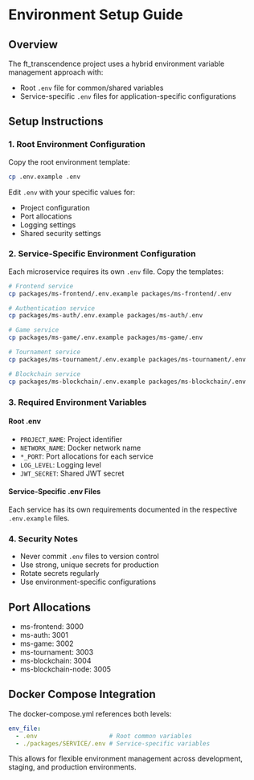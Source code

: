 # Environment Setup Guide

## Overview
The ft_transcendence project uses a hybrid environment variable management approach with:
- Root `.env` file for common/shared variables
- Service-specific `.env` files for application-specific configurations

## Setup Instructions

### 1. Root Environment Configuration
Copy the root environment template:
```bash
cp .env.example .env
```

Edit `.env` with your specific values for:
- Project configuration
- Port allocations
- Logging settings
- Shared security settings

### 2. Service-Specific Environment Configuration
Each microservice requires its own `.env` file. Copy the templates:

```bash
# Frontend service
cp packages/ms-frontend/.env.example packages/ms-frontend/.env

# Authentication service  
cp packages/ms-auth/.env.example packages/ms-auth/.env

# Game service
cp packages/ms-game/.env.example packages/ms-game/.env

# Tournament service
cp packages/ms-tournament/.env.example packages/ms-tournament/.env

# Blockchain service
cp packages/ms-blockchain/.env.example packages/ms-blockchain/.env
```

### 3. Required Environment Variables

#### Root .env
- `PROJECT_NAME`: Project identifier
- `NETWORK_NAME`: Docker network name
- `*_PORT`: Port allocations for each service
- `LOG_LEVEL`: Logging level
- `JWT_SECRET`: Shared JWT secret

#### Service-Specific .env Files
Each service has its own requirements documented in the respective `.env.example` files.

### 4. Security Notes
- Never commit `.env` files to version control
- Use strong, unique secrets for production
- Rotate secrets regularly
- Use environment-specific configurations

## Port Allocations
- ms-frontend: 3000
- ms-auth: 3001  
- ms-game: 3002
- ms-tournament: 3003
- ms-blockchain: 3004
- ms-blockchain-node: 3005

## Docker Compose Integration
The docker-compose.yml references both levels:
```yaml
env_file:
  - .env                    # Root common variables
  - ./packages/SERVICE/.env # Service-specific variables
```

This allows for flexible environment management across development, staging, and production environments.
